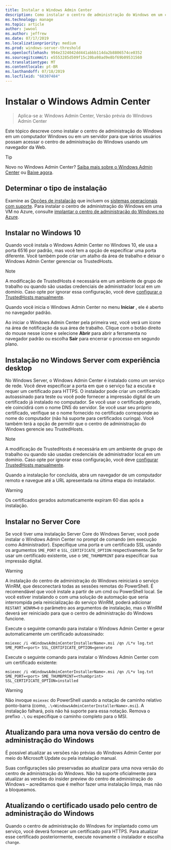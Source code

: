 ```yaml
---
title: Instalar o Windows Admin Center
description: Como instalar o centro de administração do Windows em um computador Windows ou em um servidor para que vários usuários possam acessar o centro de administração do Windows usando um navegador da Web.
ms.technology: manage
ms.topic: article
author: jwwool
ms.author: jeffrew
ms.date: 07/17/2019
ms.localizationpriority: medium
ms.prod: windows-server-threshold
ms.openlocfilehash: 994e2324042dd441abbb114da2b8806574ce0352
ms.sourcegitcommit: e5553285d509f15c20ba98ad9e8bf69b09531560
ms.translationtype: MT
ms.contentlocale: pt-BR
ms.lasthandoff: 07/18/2019
ms.locfileid: "68307484"
---
```

# <a name="install-windows-admin-center"></a>Instalar o Windows Admin Center

> Aplica-se a: Windows Admin Center, Versão prévia do Windows Admin Center

Este tópico descreve como instalar o centro de administração do Windows em um computador Windows ou em um servidor para que vários usuários possam acessar o centro de administração do Windows usando um navegador da Web.

> [!Tip]
> Novo no Windows Admin Center?
> [Saiba mais sobre o Windows Admin Center](../understand/windows-admin-center.md) ou [Baixe agora](https://aka.ms/windowsadmincenter).

## <a name="determine-your-installation-type"></a>Determinar o tipo de instalação

Examine as [Opções de instalação](../plan/installation-options.md) que incluem os [sistemas operacionais com suporte](../plan/installation-options.md#supported-operating-systems-installation). Para instalar o centro de administração do Windows em uma VM no Azure, consulte [implantar o centro de administração do Windows no Azure](../azure/deploy-wac-in-azure.md).

## <a name="install-on-windows-10"></a>Instalar no Windows 10

Quando você instala o Windows Admin Center no Windows 10, ele usa a porta 6516 por padrão, mas você tem a opção de especificar uma porta diferente. Você também pode criar um atalho da área de trabalho e deixar o Windows Admin Center gerenciar os TrustedHosts.

> [!NOTE]
> A modificação de TrustedHosts é necessária em um ambiente de grupo de trabalho ou quando são usadas credenciais de administrador local em um domínio. Caso opte por ignorar essa configuração, você deve [configurar o TrustedHosts manualmente](../support/troubleshooting.md#configure-trustedhosts).

Quando você inicia o Windows Admin Center no menu **Iniciar** , ele é aberto no navegador padrão.

Ao iniciar o Windows Admin Center pela primeira vez, você verá um ícone na área de notificação da sua área de trabalho. Clique com o botão direito do mouse nesse ícone e selecione **Abrir** para abrir a ferramenta no navegador padrão ou escolha **Sair** para encerrar o processo em segundo plano.

## <a name="install-on-windows-server-with-desktop-experience"></a>Instalação no Windows Server com experiência desktop

No Windows Server, o Windows Admin Center é instalado como um serviço de rede. Você deve especificar a porta em que o serviço faz a escuta e requer um certificado para HTTPS. O instalador pode criar um certificado autoassinado para teste ou você pode fornecer a impressão digital de um certificado já instalado no computador. Se você usar o certificado gerado, ele coincidirá com o nome DNS do servidor. Se você usar seu próprio certificado, verifique se o nome fornecido no certificado corresponde ao nome do computador (não há suporte para certificados curinga). Você também terá a opção de permitir que o centro de administração do Windows gerencie seu TrustedHosts.

> [!NOTE]
> A modificação de TrustedHosts é necessária em um ambiente de grupo de trabalho ou quando são usadas credenciais de administrador local em um domínio. Caso opte por ignorar essa configuração, você deve [configurar TrustedHosts manualmente](../support/troubleshooting.md#configure-trustedhosts).

Quando a instalação for concluída, abra um navegador de um computador remoto e navegue até a URL apresentada na última etapa do instalador.

> [!WARNING]
> Os certificados gerados automaticamente expiram 60 dias após a instalação.

## <a name="install-on-server-core"></a>Instalar no Server Core

Se você tiver uma instalação Server Core do Windows Server, você pode instalar o Windows Admin Center no prompt de comando (em execução como Administrador). Especifique uma porta e um certificado SSL usando os argumentos `SME_PORT` e `SSL_CERTIFICATE_OPTION` respectivamente. Se for usar um certificado existente, use o `SME_THUMBPRINT` para especificar sua impressão digital.

> [!WARNING]
> A instalação do centro de administração do Windows reiniciará o serviço WinRM, que desconectará todas as sessões remotas do PowerShell. É recomendável que você instale a partir de um cmd ou PowerShell local. Se você estiver instalando o com uma solução de automação que seria interrompida pela reinicialização do serviço WinRM, poderá adicionar ```RESTART_WINRM=0``` o parâmetro aos argumentos de instalação, mas o WinRM deverá ser reiniciado para que o centro de administração do Windows funcione.

Execute o seguinte comando para instalar o Windows Admin Center e gerar automaticamente um certificado autoassinado:

```   
msiexec /i <WindowsAdminCenterInstallerName>.msi /qn /L*v log.txt SME_PORT=<port> SSL_CERTIFICATE_OPTION=generate
```

Execute o seguinte comando para instalar o Windows Admin Center com um certificado existente:

```
msiexec /i <WindowsAdminCenterInstallerName>.msi /qn /L*v log.txt SME_PORT=<port> SME_THUMBPRINT=<thumbprint> SSL_CERTIFICATE_OPTION=installed
```

> [!WARNING]
> Não invoque `msiexec` do PowerShell usando a notação de caminho relativo ponto-barra (como, `.\<WindowsAdminCenterInstallerName>.msi`). A instalação falhará, pois não há suporte para essa notação. Remova o prefixo `.\` ou especifique o caminho completo para o MSI.

## <a name="upgrading-to-a-new-version-of-windows-admin-center"></a>Atualizando para uma nova versão do centro de administração do Windows

É possível atualizar as versões não prévias do Windows Admin Center por meio do Microsoft Update ou pela instalação manual.

Suas configurações são preservadas ao atualizar para uma nova versão do centro de administração do Windows. Não há suporte oficialmente para atualizar as versões do insider preview do centro de administração do Windows – acreditamos que é melhor fazer uma instalação limpa, mas não a bloqueamos.

## <a name="updating-the-certificate-used-by-windows-admin-center"></a>Atualizando o certificado usado pelo centro de administração do Windows

Quando o centro de administração do Windows for implantado como um serviço, você deverá fornecer um certificado para HTTPS. Para atualizar esse certificado posteriormente, execute novamente o instalador e escolha ```change```.

